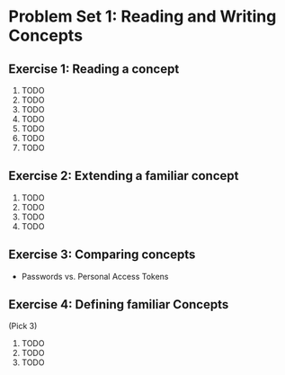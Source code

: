 # Problem Set 1: Reading and Writing Concepts


## Exercise 1: Reading a concept
1. TODO
2. TODO
3. TODO
4. TODO
5. TODO
6. TODO
7. TODO

## Exercise 2: Extending a familiar concept
1. TODO
2. TODO
3. TODO
4. TODO

## Exercise 3: Comparing concepts
- Passwords vs. Personal Access Tokens

## Exercise 4: Defining familiar Concepts
(Pick 3)
1. TODO
2. TODO
3. TODO